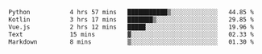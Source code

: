 <!--START_SECTION:waka-->

```txt
Python           4 hrs 57 mins   ███████████▒░░░░░░░░░░░░░   44.85 %
Kotlin           3 hrs 17 mins   ███████▒░░░░░░░░░░░░░░░░░   29.85 %
Vue.js           2 hrs 12 mins   █████░░░░░░░░░░░░░░░░░░░░   19.96 %
Text             15 mins         ▓░░░░░░░░░░░░░░░░░░░░░░░░   02.33 %
Markdown         8 mins          ▒░░░░░░░░░░░░░░░░░░░░░░░░   01.30 %
```

<!--END_SECTION:waka-->
